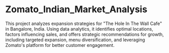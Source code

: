 # Zomato_Indian_Market_Analysis
This project analyzes expansion strategies for "The Hole In The Wall Cafe" in Bangalore, India. Using data analytics, it identifies optimal locations, factors influencing sales, and offers strategic recommendations for growth, including targeted expansion, menu diversification, and leveraging Zomato's platform for better customer engagement.
